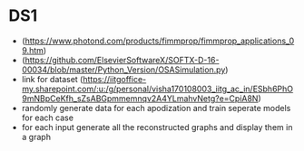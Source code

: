 # DS1
* (https://www.photond.com/products/fimmprop/fimmprop_applications_09.htm)
* (https://github.com/ElsevierSoftwareX/SOFTX-D-16-00034/blob/master/Python_Version/OSASimulation.py)
* link for dataset (https://iitgoffice-my.sharepoint.com/:u:/g/personal/visha170108003_iitg_ac_in/ESbh6PhO9mNBpCeKfh_sZsABGpmmemnqv2A4YLmahvNetg?e=CpiA8N)
* randomly generate data for each apodization and train seperate models for each case
* for each input generate all the reconstructed graphs and display them in a graph
